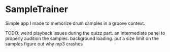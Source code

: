 # SampleTrainer
Simple app I made to memorize drum samples in a groove context.

TODO:
weird playback issues during the quizz part.
an intermediate panel to properly audition the samples.
background loading.
put a size limit on the samples
figure out why mp3 crashes
